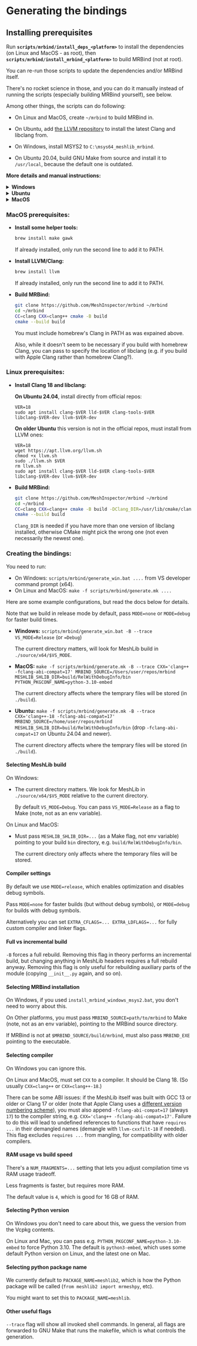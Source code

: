 # Generating the bindings

## Installing prerequisites

Run **`scripts/mrbind/install_deps_<platform>`** to install the dependencies (on Linux and MacOS - as root), then **`scripts/mrbind/install_mrbind_<platform>`** to build MRBind (not at root).

You can re-run those scripts to update the dependencies and/or MRBind itself.

There's no rocket science in those, and you can do it manually instead of running the scripts (especially building MRBind yourself), see below.

Among other things, the scripts can do following:

* On Linux and MacOS, create `~/mrbind` to build MRBind in.

* On Ubuntu, add [the LLVM repository](https://apt.llvm.org/) to install the latest Clang and libclang from.

* On Windows, install MSYS2 to `C:\msys64_meshlib_mrbind`.

* On Ubuntu 20.04, build GNU Make from source and install it to `/usr/local`, because the default one is outdated.

**More details and manual instructions:**

<details><summary><b>Windows</b></summary>

* **Installing dependencies:**

    On Windows we use MSYS2, because it provides prebuilt libclang and provides GNU Make to run our makefile.

    MSYS2 is a package manager, roughly speaking. They provide a bunch of MinGW-related packages (compilers and prebuilt libraries). Luckily Clang can always cross-compile, so MSYS2's MinGW Clang can produce MSVC-compatible executables with the correct flags. You still need to have VS installed though, since it will use its libraries.

    We use [MSYS2 CLANG64](https://www.msys2.org/docs/environments/) environment. Consult `install_deps_windows_msys2.bat` for the list of packages we install in it.

    Notably on Windows we don't have control over the Clang version, since MSYS2 only supports installing the latest one.

* **Building MRBind:**

    MRBind source code is at https://github.com/MeshInspector/mrbind/.

    We build MRBind at `C:\msys64_meshlib_mrbind\home\username\mrbind`, but you can build it elsewhere manually.

    We build in [MSYS2 CLANG64](https://www.msys2.org/docs/environments/) environment, using MSYS2's Clang. Other compilers are not guaranteed to work.


</details>

<details><summary><b>Ubuntu</b></summary>

* **Installing dependencies:**

    We want a certain version of Clang (see `preferred_clang_version.txt`), and since older versions of Ubuntu don't have it, we add Clang's repository: https://apt.llvm.org

    Also we need a certain version of GNU Make, so on Ubuntu 20.04 we build it from source and install to `/usr/local`.

    And obviously we install some packages, see `install_deps_ubuntu.sh` for the list.

* **Building MRBind:**

    MRBind source code is at https://github.com/MeshInspector/mrbind/.

    We build MRBind at `~/mrbind`, but you can build it elsewhere manually.

    You might want to pass `-DClang_DIR=/usr/lib/cmake/clang-VERSION` (where `VERSION` is the one mentioned in `preferred_clang_version.txt`) if you have several versions of libclang installed, because otherwise CMake might pick an arbitrary one (apparently it picks the first one returned by globbing `clang-*`, which might not be the latest one).

    Use `CC=clang-VERSION CXX=clang++-VERSION cmake ....` to build using Clang. Other compilers might work, but that's not guaranteed.

</details>

<details><summary><b>MacOS</b></summary>

* **Installing dependencies:**

    Homebrew must already be installed.

    We install a certain version of Clang and libclang from it (see `preferred_clang_version.txt`), and also GNU Make and Gawk. MacOS has its own Make, but it's outdated. It seems to have Gawk, but we install our own just in case.

    What we install from Brew is the regular Clang, not Apple Clang (Apple's fork for Clang), because that is based on an outdated branch of Clang.

    You must run following to add the installed things to your PATH:
    ```sh
    export PATH="/opt/homebrew/opt/make/libexec/gnubin:$PATH"
    export PATH="/opt/homebrew/opt/llvm/bin@VERSION:$PATH" # See the correct VERSION in `preferred_clang_version.txt`.
    ```

* **Building MRBind:**

    MRBind source code is at https://github.com/MeshInspector/mrbind/.

    We build MRBind at `~/mrbind`, but you can build it elsewhere manually.

    Make sure your PATH is correct, as explained in the previous step.

    Use `CC=clang-VERSION CXX=clang++-VERSION cmake ....` to build using the Clang we've installed. It might build using Apple Clang as well (if you don't set your PATH as explained above), but that's not guaranteed to work. (If you want to try it, you must pass `-DCMAKE_PREFIX_PATH=/opt/homebrew/opt/llvm` for it to find our libclang.)

    You might want to pass `-DClang_DIR=/usr/lib/cmake/clang-VERSION` (where `VERSION` is the one mentioned in `preferred_clang_version.txt`) if you have several versions of libclang installed, because otherwise CMake might pick an arbitrary one (apparently it picks the first one returned by globbing `clang-*`, which might not be the latest one).


</details>

### MacOS prerequisites:

* **Install some helper tools:**
  ```sh
  brew install make gawk
  ```
  If already installed, only run the second line to add it to PATH.

* **Install LLVM/Clang:**
  ```sh
  brew install llvm

  ```
  If already installed, only run the second line to add it to PATH.

* **Build MRBind:**
  ```sh
  git clone https://github.com/MeshInspector/mrbind ~/mrbind
  cd ~/mrbind
  CC=clang CXX=clang++ cmake -B build
  cmake --build build
  ```
  You must include homebrew's Clang in PATH as was expained above.

  Also, while it doesn't seem to be necessary if you build with homebrew Clang, you can pass  to specify the location of libclang (e.g. if you build with Apple Clang rather than homebrew Clang?).

### Linux prerequisites:

* **Install Clang 18 and libclang:**

  **On Ubuntu 24.04**, install directly from official repos:
  ```
  VER=18
  sudo apt install clang-$VER lld-$VER clang-tools-$VER libclang-$VER-dev llvm-$VER-dev
  ```
  **On older Ubuntu** this version is not in the official repos, must install from LLVM ones:
  ```
  VER=18
  wget https://apt.llvm.org/llvm.sh
  chmod +x llvm.sh
  sudo ./llvm.sh $VER
  rm llvm.sh
  sudo apt install clang-$VER lld-$VER clang-tools-$VER libclang-$VER-dev llvm-$VER-dev
  ```

* **Build MRBind:**
  ```sh
  git clone https://github.com/MeshInspector/mrbind ~/mrbind
  cd ~/mrbind
  CC=clang CXX=clang++ cmake -B build -DClang_DIR=/usr/lib/cmake/clang-18
  cmake --build build
  ```
  `Clang_DIR` is needed if you have more than one version of libclang installed, otherwise CMake might pick the wrong one (not even necessarily the newest one).


### Creating the bindings:

You need to run:
* On Windows: `scripts/mrbind/generate_win.bat ....` from VS developer command prompt (x64).
* On Linux and MacOS: `make -f scripts/mrbind/generate.mk ....`

Here are some example configurations, but read the docs below for details.

Note that we build in release mode by default, pass `MODE=none` or `MODE=debug` for faster build times.

* **Windows:** `scripts/mrbind/generate_win.bat -B --trace VS_MODE=Release` (or `=Debug`)

  The current directory matters, will look for MeshLib build in `./source/x64/$VS_MODE`.

* **MacOS:** `make -f scripts/mrbind/generate.mk -B --trace CXX='clang++ -fclang-abi-compat=17' MRBIND_SOURCE=/Users/user/repos/mrbind MESHLIB_SHLIB_DIR=build/RelWithDebugInfo/bin PYTHON_PKGCONF_NAME=python-3.10-embed`

  The current directory affects where the temprary files will be stored (in `./build`).

* **Ubuntu:** `make -f scripts/mrbind/generate.mk -B --trace CXX='clang++-18 -fclang-abi-compat=17' MRBIND_SOURCE=/home/user/repos/mrbind MESHLIB_SHLIB_DIR=build/RelWithDebugInfo/bin` (drop `-fclang-abi-compat=17` on Ubuntu 24.04 and newer).

  The current directory affects where the temprary files will be stored (in `./build`).

#### Selecting MeshLib build

On Windows:

* The current directory matters. We look for MeshLib in `./source/x64/$VS_MODE` relative to the current directory.

  By default `VS_MODE=Debug`. You can pass `VS_MODE=Release` as a flag to Make (note, not as an env variable).

On Linux and MacOS:

* Must pass `MESHLIB_SHLIB_DIR=...` (as a Make flag, not env variable) pointing to your build `bin` directory, e.g. `build/RelWithDebugInfo/bin`.

  The current directory only affects where the temporary files will be stored.

#### Compiler settings

By default we use `MODE=release`, which enables optimization and disables debug symbols.

Pass `MODE=none` for faster builds (but without debug symbols), or `MODE=debug` for builds with debug symbols.

Alternatively you can set `EXTRA_CFLAGS=... EXTRA_LDFLAGS=...` for fully custom compiler and linker flags.

#### Full vs incremental build

`-B` forces a full rebuild. Removing this flag in theory performs an incremental build, but changing anything in MeshLib headers requires a full rebuild anyway. Removing this flag is only useful for rebuilding auxiliary parts of the module (copying `__init__.py` again, and so on).

#### Selecting MRBind installation

On Windows, if you used `install_mrbind_windows_msys2.bat`, you don't need to worry about this.

On Other platforms, you must pass `MRBIND_SOURCE=path/to/mrbind` to Make (note, not as an env variable), pointing to the MRBind source directory.

If MRBind is not at `$MRBIND_SOURCE/build/mrbind`, must also pass `MRBIND_EXE` pointing to the executable.

#### Selecting compiler

On Windows you can ignore this.

On Linux and MacOS, must set `CXX` to a compiler. It should be Clang 18. (So usually `CXX=clang++` or `CXX=clang++-18`.)

There can be some ABI issues: if the MeshLib itself was built with GCC 13 or older or Clang 17 or older (note that Apple Clang uses a [different version numbering scheme](https://en.wikipedia.org/wiki/Xcode#Xcode_15.0_-_(since_visionOS_support)_2)), you must also append `-fclang-abi-compat=17` (always `17`) to the compiler string, e.g. `CXX='clang++ -fclang-abi-compat=17'`. Failure to do this will lead to undefined references to functions that have `requires ...` in their demangled names (demangle with `llvm-cxxfilt-18` if needed). This flag excludes `requires ...` from mangling, for compatibility with older compilers.

#### RAM usage vs build speed

There's a `NUM_FRAGMENTS=...` setting that lets you adjust compilation time vs RAM usage tradeoff.

Less fragments is faster, but requires more RAM.

The default value is `4`, which is good for 16 GB of RAM.

#### Selecting Python version

On Windows you don't need to care about this, we guess the version from the Vcpkg contents.

On Linux and Mac, you can pass e.g. `PYTHON_PKGCONF_NAME=python-3.10-embed` to force Python 3.10. The default is `python3-embed`, which uses some default Python version on Linux, and the latest one on Mac.

#### Selecting python package name

We currently default to `PACKAGE_NAME=meshlib2`, which is how the Python package will be called (`from meshlib2 import mrmeshpy`, etc).

You might want to set this to `PACKAGE_NAME=meshlib`.

#### Other useful flags

`--trace` flag will show all invoked shell commands. In general, all flags are forwarded to GNU Make that runs the makefile, which is what controls the generation.
